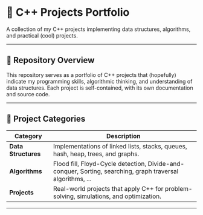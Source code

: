 # 🧠 C++ Projects Portfolio

A collection of my C++ projects implementing data structures, algorithms, and practical (cool) projects.

---

## 📂 Repository Overview

This repository serves as a portfolio of C++ projects that (hopefully) indicate my programming skills, algorithmic thinking, and understanding of data structures. Each project is self-contained, with its own documentation and source code.

---

## 🧩 Project Categories

| Category | Description |
|-----------|--------------|
| **Data Structures** | Implementations of linked lists, stacks, queues, hash, heap, trees, and graphs. |
| **Algorithms** | Flood fill, Floyd-Cycle detection, Divide-and-conquer, Sorting, searching, graph traversal algorithms, ... |
| **Projects** | Real-world projects that apply C++ for problem-solving, simulations, and optimization. |

---

